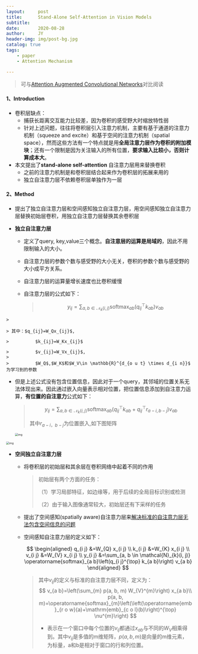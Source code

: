 ```yaml
---
layout:     post
title:      Stand-Alone Self-Attention in Vision Models
subtitle:   
date:       2020-08-28
author:     JY
header-img: img/post-bg.jpg
catalog: true
tags:
    - paper
    - Attention Mechanism

---
```




> 可与[Attention Augmented Convolutional Networks](https://zju-cvs.github.io/2020/06/25/Attention-Augmented-Convolutional-Networks/)对比阅读



#### 1、Introduction

- 卷积层缺点：
  - 捕获长距离交互能力比较差，因为卷积的感受野大时缩放特性弱
  - 针对上述问题，往往将卷积层引入注意力机制，主要有基于通道的注意力机制（squeeze  and excite）和基于空间的注意力机制（spatial space），然而这些方法有一个特点就是用**全局注意力层作为卷积的附加模块**；还有一个限制是因为关注输入的所有位置，**要求输入比较小，否则计算成本大**。
- 本文提出了**stand-alone self-attention** 自注意力层用来替换卷积
  - 之前的注意力机制是和卷积层结合起来作为卷积层的拓展来用的
  - 独立自注意力层不依赖卷积层单独作为一层

#### 2、Method

- 提出了独立自注意力层和空间感知独立自注意力层，用空间感知独立自注意力层替换初始层卷积，用独立自注意力层替换其余卷积层

- **独立自注意力层**

  - 定义了query, key,value三个概念。**自注意层的运算是局域的**，因此不用限制输入的大小。

  - 自注意力层的参数个数与感受野的大小无关，卷积的参数个数与感受野的大小成平方关系。

  - 自注意力层的运算量增长速度也比卷积缓慢

  - 自注意力层的公式如下：
    
    > $$
    > y_{i j}=\sum_{a, b \in \mathcal{N}_{k}(i, j)} \operatorname{softmax}_{a b}\left(q_{i j}^{\top} k_{a b}\right) v_{a b}
    > $$
>
    > 
>
    > 其中：$q_{ij}=W_Qx_{ij}$, 
>
    > ​			$k_{ij}=W_Kx_{ij}$
>
    > ​			$v_{ij}=W_Vx_{ij}$, 
    >
    > ​			$W_Q$,$W_K$和$W_V\in \mathbb{R}^{d_{o u t} \times d_{i n}}$  为学习到的参数
    
    
    
  - 但是上述公式没有包含位置信息，因此对于一个query，其邻域的位置关系无法体现出来。因此通过嵌入向量表示相对位置，把位置信息添加到自注意力运算，**有位置的自注意力**公式如下：
    
    > $$
    > y_{i j}=\sum_{a, b \in \mathcal{N}_{k}(i, j)} \operatorname{softmax}_{a b}\left(q_{i j}^{\top} k_{a b}+q_{i j}^{\top} r_{a-i, b-j}\right) v_{a b}
    > $$
    >
    > 
    >
    > 其中$r_{a-i，b-j}$为位置嵌入,如下图矩阵
    
    <img src="https://github.com/ZJU-CVs/zju-cvs.github.io/raw/master/img/picture/SASA6.png" alt="img" style="zoom:50%;" />

<img src="https://github.com/ZJU-CVs/zju-cvs.github.io/raw/master/img/picture/SASA.png" alt="img" style="zoom:50%;" />



- **空间独立自注意力层**

  - 将卷积层的初始层和其余层在卷积网络中起着不同的作用

    > 初始层有两个方面的任务：
    >
    > （1）学习局部特征，如边缘等，用于后续的全局目标识别或检测
    >
    > （2）由于输入图像通常较大，初始层还有下采样的任务

  - 提出了空间感知(spatially aware)自注意力层来<u>解决标准的自注意力层无法包含空间信息的问题</u>

  - 空间感知自注意力层的定义如下：

    
    $$
    \begin{aligned} q_{i j} &=W_{Q} x_{i j} \\ k_{i j} &=W_{K} x_{i j} \\ v_{i j} &=W_{V} x_{i j} \\ y_{i j} &=\sum_{a, b \in \mathcal{N}_{k}(i, j)} \operatorname{softmax}_{a b}\left(q_{i j}^{\top} k_{a b}\right) v_{a b} \end{aligned}
    $$
    > 其中$v_{ij}$的定义与标准的自注意力层不同，定义为：
    > $$
    > v_{a b}=\left(\sum_{m} p(a, b, m) W_{V}^{m}\right) x_{a b}\\
    > p(a, b, m)=\operatorname{softmax}_{m}\left(\left(\operatorname{emb}_{r o w}(a)+\mathrm{emb}_{c o l}(b)\right)^{\top} \nu^{m}\right)
    > $$
    > 
    >
    > - 表示在一个窗口中每个位置的$v_{ij}$都通过$x_{ab}$与不同的$W_V$相乘得到。其中$v_{ij}$是多值的m维矩阵，$p(a,b,m)$是向量的m维元素，为标量，a和b是相对于窗口的行和列位置。

    
